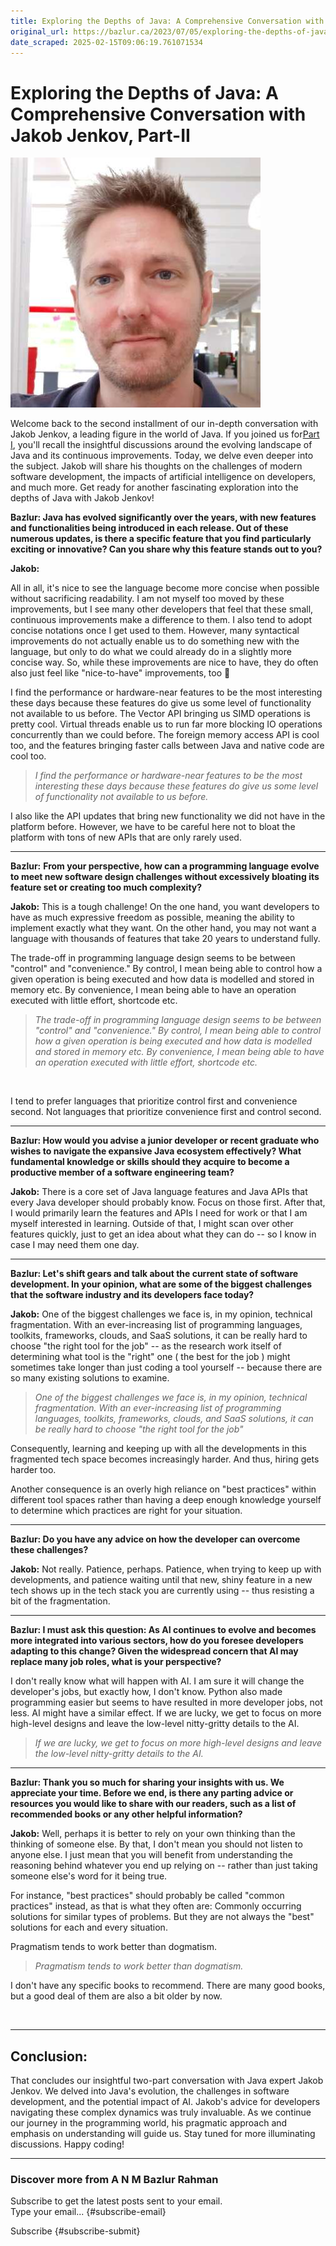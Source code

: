 ```yaml
---
title: Exploring the Depths of Java: A Comprehensive Conversation with Jakob Jenkov, Part-II
original_url: https://bazlur.ca/2023/07/05/exploring-the-depths-of-java-a-comprehensive-conversation-with-jakob-jenkov-part-ii/
date_scraped: 2025-02-15T09:06:19.761071534
---
```


Exploring the Depths of Java: A Comprehensive Conversation with Jakob Jenkov, Part-II
=====================================================================================

![](images/jekov.jpeg)

Welcome back to the second installment of our in-depth conversation with Jakob Jenkov, a leading figure in the world of Java. If you joined us for[Part I](https://foojay.io/today/exploring-the-depths-of-java-a-comprehensive-conversation-with-jakob-jenkov-part-i/), you'll recall the insightful discussions around the evolving landscape of Java and its continuous improvements. Today, we delve even deeper into the subject. Jakob will share his thoughts on the challenges of modern software development, the impacts of artificial intelligence on developers, and much more. Get ready for another fascinating exploration into the depths of Java with Jakob Jenkov!

**Bazlur: Java has evolved significantly over the years, with new features and functionalities being introduced in each release. Out of these numerous updates, is there a specific feature that you find particularly exciting or innovative? Can you share why this feature stands out to you?**

**Jakob:**

All in all, it's nice to see the language become more concise when possible without sacrificing readability. I am not myself too moved by these improvements, but I see many other developers that feel that these small, continuous improvements make a difference to them. I also tend to adopt concise notations once I get used to them. However, many syntactical improvements do not actually enable us to do something new with the language, but only to do what we could already do in a slightly more concise way. So, while these improvements are nice to have, they do often also just feel like "nice-to-have" improvements, too 🙂

I find the performance or hardware-near features to be the most interesting these days because these features do give us some level of functionality not available to us before. The Vector API bringing us SIMD operations is pretty cool. Virtual threads enable us to run far more blocking IO operations concurrently than we could before. The foreign memory access API is cool too, and the features bringing faster calls between Java and native code are cool too.
> *I find the performance or hardware-near features to be the most interesting these days because these features do give us some level of functionality not available to us before.*

I also like the API updates that bring new functionality we did not have in the platform before. However, we have to be careful here not to bloat the platform with tons of new APIs that are only rarely used.   

*** ** * ** ***

**Bazlur:** **From your perspective, how can a programming language evolve to meet new software design challenges without excessively bloating its feature set or creating too much complexity?**

**Jakob:** This is a tough challenge! On the one hand, you want developers to have as much expressive freedom as possible, meaning the ability to implement exactly what they want. On the other hand, you may not want a language with thousands of features that take 20 years to understand fully.

The trade-off in programming language design seems to be between "control" and "convenience." By control, I mean being able to control how a given operation is being executed and how data is modelled and stored in memory etc. By convenience, I mean being able to have an operation executed with little effort, shortcode etc.
> *The trade-off in programming language design seems to be between "control" and "convenience." By control, I mean being able to control how a given operation is being executed and how data is modelled and stored in memory etc. By convenience, I mean being able to have an operation executed with little effort, shortcode etc.*

<br />


I tend to prefer languages that prioritize control first and convenience second. Not languages that prioritize convenience first and control second.

*** ** * ** ***

**Bazlur: How would you advise a junior developer or recent graduate who wishes to navigate the expansive Java ecosystem effectively? What fundamental knowledge or skills should they acquire to become a productive member of a software engineering team?**

**Jakob:** There is a core set of Java language features and Java APIs that every Java developer should probably know. Focus on those first. After that, I would primarily learn the features and APIs I need for work or that I am myself interested in learning. Outside of that, I might scan over other features quickly, just to get an idea about what they can do -- so I know in case I may need them one day.

*** ** * ** ***

**Bazlur: Let's shift gears and talk about the current state of software development. In your opinion, what are some of the biggest challenges that the software industry and its developers face today?**

**Jakob:** One of the biggest challenges we face is, in my opinion, technical fragmentation. With an ever-increasing list of programming languages, toolkits, frameworks, clouds, and SaaS solutions, it can be really hard to choose "the right tool for the job" -- as the research work itself of determining what tool is the "right" one ( the best for the job ) might sometimes take longer than just coding a tool yourself -- because there are so many existing solutions to examine.
> *One of the biggest challenges we face is, in my opinion, technical fragmentation. With an ever-increasing list of programming languages, toolkits, frameworks, clouds, and SaaS solutions, it can be really hard to choose "the right tool for the job"*

Consequently, learning and keeping up with all the developments in this fragmented tech space becomes increasingly harder. And thus, hiring gets harder too.

Another consequence is an overly high reliance on "best practices" within different tool spaces rather than having a deep enough knowledge yourself to determine which practices are right for your situation.

*** ** * ** ***

**Bazlur: Do you have any advice on how the developer can overcome these challenges?**

**Jakob:** Not really. Patience, perhaps. Patience, when trying to keep up with developments, and patience waiting until that new, shiny feature in a new tech shows up in the tech stack you are currently using -- thus resisting a bit of the fragmentation.

*** ** * ** ***

**Bazlur: I must ask this question: As AI continues to evolve and becomes more integrated into various sectors, how do you foresee developers adapting to this change? Given the widespread concern that AI may replace many job roles, what is your perspective?**

I don't really know what will happen with AI. I am sure it will change the developer's jobs, but exactly how, I don't know. Python also made programming easier but seems to have resulted in more developer jobs, not less. AI might have a similar effect. If we are lucky, we get to focus on more high-level designs and leave the low-level nitty-gritty details to the AI.
> *If we are lucky, we get to focus on more high-level designs and leave the low-level nitty-gritty details to the AI.*

*** ** * ** ***

**Bazlur: Thank you so much for sharing your insights with us. We appreciate your time. Before we end, is there any parting advice or resources you would like to share with our readers, such as a list of recommended books or any other helpful information?**

**Jakob:** Well, perhaps it is better to rely on your own thinking than the thinking of someone else. By that, I don't mean you should not listen to anyone else. I just mean that you will benefit from understanding the reasoning behind whatever you end up relying on -- rather than just taking someone else's word for it being true.

For instance, "best practices" should probably be called "common practices" instead, as that is what they often are: Commonly occurring solutions for similar types of problems. But they are not always the "best" solutions for each and every situation.

Pragmatism tends to work better than dogmatism.
> *Pragmatism tends to work better than dogmatism.*

I don't have any specific books to recommend. There are many good books, but a good deal of them are also a bit older by now.

<br />

*** ** * ** ***

Conclusion:
-----------

That concludes our insightful two-part conversation with Java expert Jakob Jenkov. We delved into Java's evolution, the challenges in software development, and the potential impact of AI. Jakob's advice for developers navigating these complex dynamics was truly invaluable. As we continue our journey in the programming world, his pragmatic approach and emphasis on understanding will guide us. Stay tuned for more illuminating discussions. Happy coding!  

*** ** * ** ***

### Discover more from A N M Bazlur Rahman

Subscribe to get the latest posts sent to your email.  
Type your email... {#subscribe-email}

Subscribe {#subscribe-submit}
